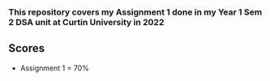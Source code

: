 ### This repository covers my Assignment 1 done in my Year 1 Sem 2 DSA unit at Curtin University in 2022

## Scores
  - Assignment 1 = 70%
